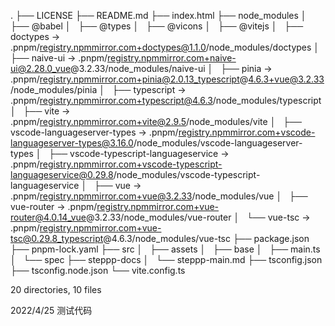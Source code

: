 .
├── LICENSE
├── README.md
├── index.html
├── node_modules
│   ├── @babel
│   ├── @types
│   ├── @vicons
│   ├── @vitejs
│   ├── doctypes -> .pnpm/registry.npmmirror.com+doctypes@1.1.0/node_modules/doctypes
│   ├── naive-ui -> .pnpm/registry.npmmirror.com+naive-ui@2.28.0_vue@3.2.33/node_modules/naive-ui
│   ├── pinia -> .pnpm/registry.npmmirror.com+pinia@2.0.13_typescript@4.6.3+vue@3.2.33/node_modules/pinia
│   ├── typescript -> .pnpm/registry.npmmirror.com+typescript@4.6.3/node_modules/typescript
│   ├── vite -> .pnpm/registry.npmmirror.com+vite@2.9.5/node_modules/vite
│   ├── vscode-languageserver-types -> .pnpm/registry.npmmirror.com+vscode-languageserver-types@3.16.0/node_modules/vscode-languageserver-types
│   ├── vscode-typescript-languageservice -> .pnpm/registry.npmmirror.com+vscode-typescript-languageservice@0.29.8/node_modules/vscode-typescript-languageservice
│   ├── vue -> .pnpm/registry.npmmirror.com+vue@3.2.33/node_modules/vue
│   ├── vue-router -> .pnpm/registry.npmmirror.com+vue-router@4.0.14_vue@3.2.33/node_modules/vue-router
│   └── vue-tsc -> .pnpm/registry.npmmirror.com+vue-tsc@0.29.8_typescript@4.6.3/node_modules/vue-tsc
├── package.json
├── pnpm-lock.yaml
├── src
│   ├── assets
│   ├── base
│   ├── main.ts
│   └── spec
├── steppp-docs
│   └── steppp-main.md
├── tsconfig.json
├── tsconfig.node.json
└── vite.config.ts

20 directories, 10 files



2022/4/25 测试代码
